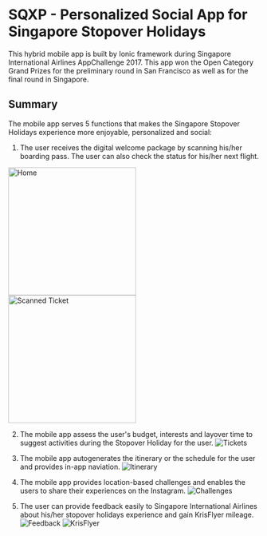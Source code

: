<h1> SQXP - Personalized Social App for Singapore Stopover Holidays </h1>

This hybrid mobile app is built by Ionic framework during Singapore International Airlines AppChallenge 2017. 
This app won the Open Category Grand Prizes for the preliminary round in San Francisco as well as for the final round in Singapore. 

## Summary

The mobile app serves 5 functions that makes the Singapore Stopover Holidays experience more enjoyable, personalized and social:
1. The user receives the digital welcome package by scanning his/her boarding pass. The user can also check the status for his/her next flight.
<img src="images/home.png" width="256" height="256" title="Home">
<img src="images/scanned_ticket.png" width="256" height="256" title="Scanned Ticket">

2. The mobile app assess the user's budget, interests and layover time to suggest activities during the Stopover Holiday for the user.
![Tickets](images/personalization.png)

3. The mobile app autogenerates the itinerary or the schedule for the user and provides in-app naviation.
![Itinerary](images/itinerary.png)

4. The mobile app provides location-based challenges and enables the users to share their experiences on the Instagram.
![Challenges](images/challenges.png)

5. The user can provide feedback easily to Singapore International Airlines about his/her stopover holidays experience and gain KrisFlyer mileage.
![Feedback](images/feedback.png)
![KrisFlyer](images/krisflyer.png)